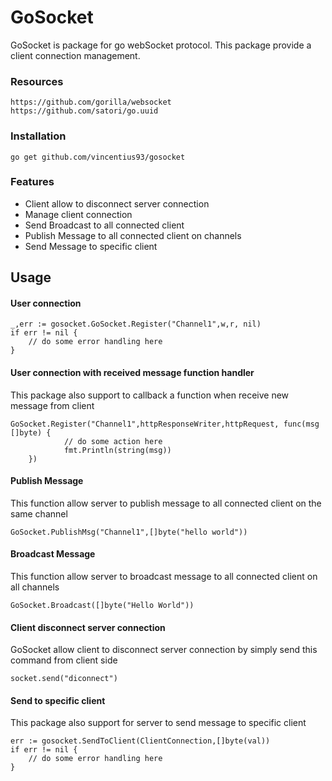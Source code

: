 # GoSocket

GoSocket is package for go webSocket protocol. This package provide a 
client connection management.

### Resources
```
https://github.com/gorilla/websocket
https://github.com/satori/go.uuid
```
### Installation
```
go get github.com/vincentius93/gosocket
```

### Features

- Client allow to disconnect server connection
- Manage client connection 
- Send Broadcast to all connected client
- Publish Message to all connected client on channels
- Send Message to specific client

## Usage
#### User connection
```
_,err := gosocket.GoSocket.Register("Channel1",w,r, nil)
if err != nil {
    // do some error handling here
}
```

#### User connection with received message function handler
This package also support to callback a function when receive new message from client
```
GoSocket.Register("Channel1",httpResponseWriter,httpRequest, func(msg []byte) {
            // do some action here
            fmt.Println(string(msg))
	})
```

#### Publish Message
This function allow server to publish message to all connected client on the same channel
````
GoSocket.PublishMsg("Channel1",[]byte("hello world"))
````

#### Broadcast Message
This function allow server to broadcast message to all connected client on all channels
````
GoSocket.Broadcast([]byte("Hello World"))
````

#### Client disconnect server connection
GoSocket allow client to disconnect server connection by simply send this command from 
client side
````
socket.send("diconnect")
````

#### Send to specific client
This package also support for server to send message to specific client
````
err := gosocket.SendToClient(ClientConnection,[]byte(val))
if err != nil {
    // do some error handling here
}
````